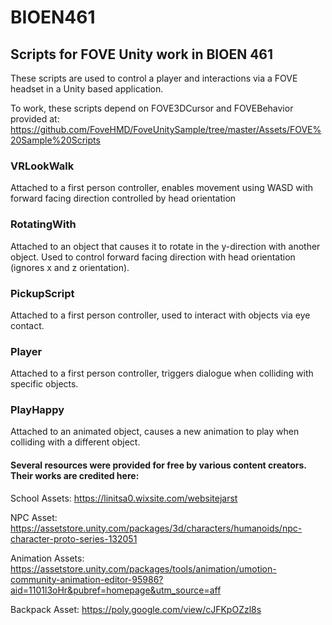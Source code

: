 # BIOEN461
## Scripts for FOVE Unity work in BIOEN 461

These scripts are used to control a player and interactions via a FOVE headset in a Unity based application.

To work, these scripts depend on FOVE3DCursor and FOVEBehavior provided at:
https://github.com/FoveHMD/FoveUnitySample/tree/master/Assets/FOVE%20Sample%20Scripts


### VRLookWalk
Attached to a first person controller, enables movement using WASD with forward facing direction controlled by head 
orientation

### RotatingWith
Attached to an object that causes it to rotate in the y-direction with another object. Used to control forward facing 
direction with head orientation (ignores x and z orientation).

### PickupScript
Attached to a first person controller, used to interact with objects via eye contact.

### Player
Attached to a first person controller, triggers dialogue when colliding with specific objects.

### PlayHappy
Attached to an animated object, causes a new animation to play when colliding with a different object.


#### Several resources were provided for free by various content creators. Their works are credited here:

School Assets:
https://linitsa0.wixsite.com/websitejarst

NPC Asset:
https://assetstore.unity.com/packages/3d/characters/humanoids/npc-character-proto-series-132051

Animation Assets:
https://assetstore.unity.com/packages/tools/animation/umotion-community-animation-editor-95986?aid=1101l3oHr&pubref=homepage&utm_source=aff

Backpack Asset:
https://poly.google.com/view/cJFKpOZzl8s
